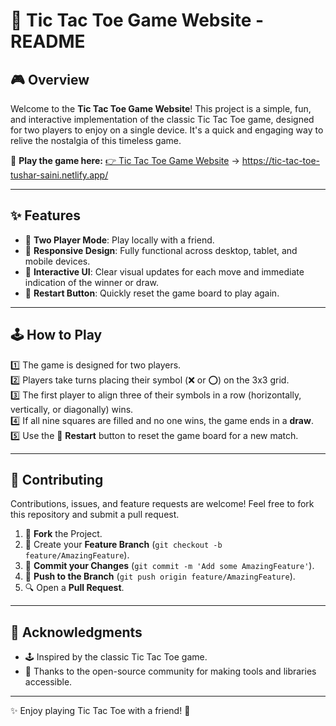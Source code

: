 # 🎲 Tic Tac Toe Game Website - README

## 🎮 Overview

Welcome to the **Tic Tac Toe Game Website**! This project is a simple, fun, and interactive implementation of the classic Tic Tac Toe game, designed for two players to enjoy on a single device. It's a quick and engaging way to relive the nostalgia of this timeless game. 

🔗 **Play the game here:** [👉 Tic Tac Toe Game Website](https://tic-tac-toe-tushar-saini.netlify.app/)  ->   https://tic-tac-toe-tushar-saini.netlify.app/

---

## ✨ Features

- 👥 **Two Player Mode**: Play locally with a friend.
- 📱 **Responsive Design**: Fully functional across desktop, tablet, and mobile devices.
- 🎨 **Interactive UI**: Clear visual updates for each move and immediate indication of the winner or draw.
- 🔄 **Restart Button**: Quickly reset the game board to play again.

---

## 🕹️ How to Play

1️⃣ The game is designed for two players.  
2️⃣ Players take turns placing their symbol (❌ or ⭕) on the 3x3 grid.  
3️⃣ The first player to align three of their symbols in a row (horizontally, vertically, or diagonally) wins.  
4️⃣ If all nine squares are filled and no one wins, the game ends in a **draw**.  
5️⃣ Use the 🔄 **Restart** button to reset the game board for a new match.

---

## 🤝 Contributing

Contributions, issues, and feature requests are welcome! Feel free to fork this repository and submit a pull request.

1. 🍴 **Fork** the Project.  
2. 🌟 Create your **Feature Branch** (`git checkout -b feature/AmazingFeature`).  
3. 💾 **Commit your Changes** (`git commit -m 'Add some AmazingFeature'`).  
4. 🚀 **Push to the Branch** (`git push origin feature/AmazingFeature`).  
5. 🔍 Open a **Pull Request**.

---

## 🌟 Acknowledgments

- 🕹️ Inspired by the classic Tic Tac Toe game.  
- 🙏 Thanks to the open-source community for making tools and libraries accessible.

---

✨ Enjoy playing Tic Tac Toe with a friend! 🎉  
